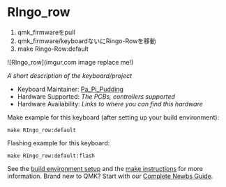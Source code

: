 # RIngo_row
1. qmk_firmwareをpull
2. qmk_firmware/keyboardないにRingo-Rowを移動
3. make Ringo-Row:default

![RIngo_row](imgur.com image replace me!)

*A short description of the keyboard/project*

* Keyboard Maintainer: [Pa_Pi_Pudding](https://github.com/yourusername)
* Hardware Supported: *The PCBs, controllers supported*
* Hardware Availability: *Links to where you can find this hardware*

Make example for this keyboard (after setting up your build environment):

    make RIngo_row:default

Flashing example for this keyboard:

    make RIngo_row:default:flash

See the [build environment setup](https://docs.qmk.fm/#/getting_started_build_tools) and the [make instructions](https://docs.qmk.fm/#/getting_started_make_guide) for more information. Brand new to QMK? Start with our [Complete Newbs Guide](https://docs.qmk.fm/#/newbs).
